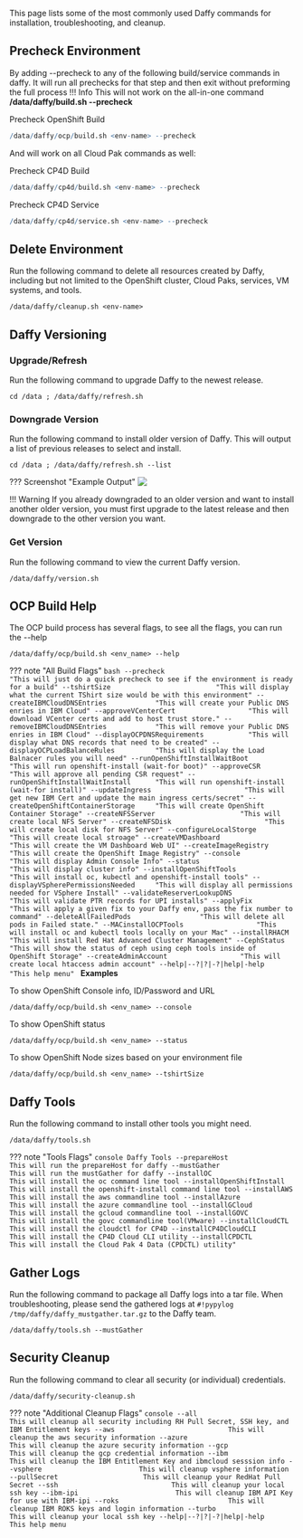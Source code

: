 <script>
  document.title = "Common Commands";
</script>

This page lists some of the most commonly used Daffy commands for installation, troubleshooting, and cleanup.

## **Precheck Environment**
By adding --precheck to any of the following build/service commands in daffy. It will run all prechecks for that step and then exit without preforming the full process
!!! Info
      This will not work on the all-in-one command **/data/daffy/build.sh <env-name> --precheck**

Precheck OpenShift Build
```r
/data/daffy/ocp/build.sh <env-name> --precheck
```
And will work on all Cloud Pak commands as well:

Precheck CP4D Build
```r
/data/daffy/cp4d/build.sh <env-name> --precheck
```
Precheck CP4D Service
```r
/data/daffy/cp4d/service.sh <env-name> --precheck
```


## **Delete Environment**
Run the following command to delete all resources created by Daffy, including but not limited to the OpenShift cluster, Cloud Paks, services, VM systems, and tools.

```console
/data/daffy/cleanup.sh <env-name>
```

## **Daffy Versioning**

### Upgrade/Refresh
Run the following command to upgrade Daffy to the newest release.

```console
cd /data ; /data/daffy/refresh.sh

```

### Downgrade Version
Run the following command to install older version of Daffy. This will output a list of previous releases to select and install.

```console
cd /data ; /data/daffy/refresh.sh --list
```

??? Screenshot "Example Output"
      <img src='../../images/tips/daffyUpgrade2.jpg'   align="top"  style = "float">

!!! Warning
    If you already downgraded to an older version and want to install another older version, you must first upgrade to the latest release and then downgrade to the other version you want.

### Get Version
Run the following command to view the current Daffy version.

```console
/data/daffy/version.sh
```

## **OCP Build Help**
The OCP build process has several flags, to see all the flags, you can run the --help

```console
/data/daffy/ocp/build.sh <env_name> --help
```

??? note "All Build Flags"
      ```bash
      --precheck                            "This will just do a quick precheck to see if the environment is ready for a build"
      --tshirtSize                          "This will display what the current TShirt size would be with this environment"
      --createIBMCloudDNSEntries            "This will create your Public DNS enries in IBM Cloud"
      --approveVCenterCert                  "This will download VCenter certs and add to host trust store."
      --removeIBMCloudDNSEntries            "This will remove your Public DNS enries in IBM Cloud"
      --displayOCPDNSRequirements           "This will display what DNS records that need to be created"
      --displayOCPLoadBalanceRules          "This will display the Load Balnacer rules you will need"
      --runOpenShiftInstallWaitBoot         "This will run openshift-install (wait-for boot)"
      --approveCSR                          "This will approve all pending CSR request"
      --runOpenShiftInstallWaitInstall      "This will run openshift-install (wait-for install)"
      --updateIngress                       "This will get new IBM Cert and update the main ingress certs/secret"
      --createOpenShiftContainerStorage     "This will create OpenShift Container Storage"
      --createNFSServer                     "This will create local NFS Server"
      --createNFSDisk                       "This will create local disk for NFS Server"
      --configureLocalStorge                "This will create local stroage"
      --createVMDashboard                   "This will create the VM Dashboard Web UI"
      --createImageRegistry                 "This will create the OpenShift Image Registry"
      --console                             "This will display Admin Console Info"
      --status                              "This will display cluster info"
      --installOpenShiftTools               "This will install oc, kubectl and openshift-install tools"
      --displayVSpherePermissionsNeeded     "This will display all permissions needed for VSphere Install"
      --validateReserverLookupDNS           "This will validate PTR records for UPI installs"
      --applyFix                            "This will apply a given fix to your Daffy env, pass the fix number to command"
      --deleteAllFailedPods                 "This will delete all pods in Failed state."
      --MACinstallOCPTools                  "This will install oc and kubectl tools locally on your Mac"
      --installRHACM                        "This will install Red Hat Advanced Cluster Management"
      --CephStatus                          "This will show the status of ceph using ceph tools inside of OpenShift Storage"
      --createAdminAccount                  "This will create local htaccess admin account"
      --help|--?|?|-?|help|-help            "This help menu"
      ```
**Examples**

To show OpenShift Console info, ID/Password and URL
```console
/data/daffy/ocp/build.sh <env_name> --console
```
To show OpenShift status
```console
/data/daffy/ocp/build.sh <env_name> --status
```
To show OpenShift Node sizes based on your environment file
```console
/data/daffy/ocp/build.sh <env_name> --tshirtSize
```

## **Daffy Tools**
Run the following command to install other tools you might need.

```console
/data/daffy/tools.sh
```

??? note "Tools Flags"
      ```console
      Daffy Tools
      --prepareHost                          This will run the prepareHost for daffy
      --mustGather                           This will run the mustGather for daffy
      --installOC                            This will install the oc command line tool
      --installOpenShiftInstall              This will install the openshift-install command line tool
      --installAWS                           This will install the aws commandline tool
      --installAzure                         This will install the azure commandline tool
      --installGCloud                        This will install the gcloud commandline tool
      --installGOVC                          This will install the govc commandline tool(VMware)
      --installCloudCTL                      This will install the cloudctl for CP4D
      --installCP4DCloudCLI                  This will install the CP4D Cloud CLI utility
      --installCPDCTL                        This will install the Cloud Pak 4 Data (CPDCTL) utility"
      ```

## **Gather Logs**
Run the following command to package all Daffy logs into a tar file. When troubleshooting, please send the gathered logs at `#!pypylog /tmp/daffy/daffy_mustgather.tar.gz` to the Daffy team.

```console
/data/daffy/tools.sh --mustGather
```

## **Security Cleanup**
Run the following command to clear all security (or individual) credentials.

```console
/data/daffy/security-cleanup.sh
```

??? note "Additional Cleanup Flags"
      ```console
      --all                            This will cleanup all security including RH Pull Secret, SSH key, and IBM Entitlement keys
      --aws                            This will cleanup the aws security information
      --azure                          This will cleanup the azure security information
      --gcp                            This will cleanup the gcp credential information
      --ibm                            This will cleanup the IBM Entitlement Key and ibmcloud sesssion info
      --vsphere                        This will cleanup vsphere information
      --pullSecret                     This will cleanup your RedHat Pull Secret
      --ssh                            This will cleanup your local ssh key
      --ibm-ipi                        This will cleanup IBM API Key for use with IBM-ipi
      --roks                           This will cleanup IBM ROKS keys and login information
      --turbo                          This will cleanup your local ssh key
      --help|--?|?|-?|help|-help       This help menu
      ```
